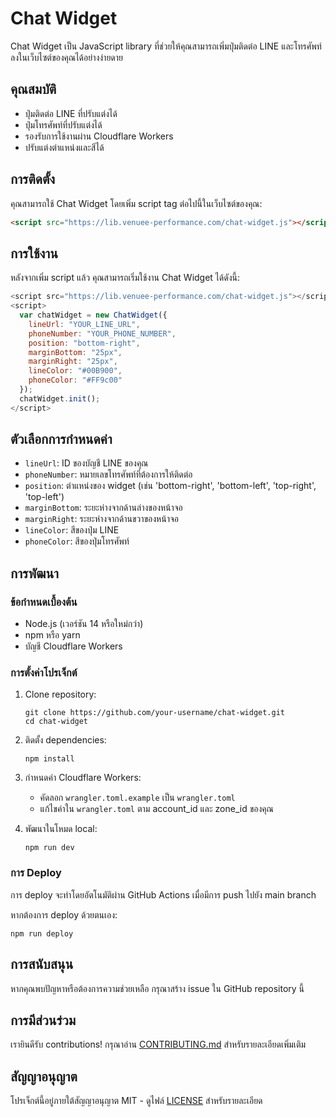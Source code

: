 # Chat Widget

Chat Widget เป็น JavaScript library ที่ช่วยให้คุณสามารถเพิ่มปุ่มติดต่อ LINE และโทรศัพท์ลงในเว็บไซต์ของคุณได้อย่างง่ายดาย

## คุณสมบัติ

- ปุ่มติดต่อ LINE ที่ปรับแต่งได้
- ปุ่มโทรศัพท์ที่ปรับแต่งได้
- รองรับการใช้งานผ่าน Cloudflare Workers
- ปรับแต่งตำแหน่งและสีได้

## การติดตั้ง

คุณสามารถใช้ Chat Widget โดยเพิ่ม script tag ต่อไปนี้ในเว็บไซต์ของคุณ:

```html
<script src="https://lib.venuee-performance.com/chat-widget.js"></script>
```

## การใช้งาน

หลังจากเพิ่ม script แล้ว คุณสามารถเริ่มใช้งาน Chat Widget ได้ดังนี้:

```javascript
<script src="https://lib.venuee-performance.com/chat-widget.js"></script>
<script>
  var chatWidget = new ChatWidget({
    lineUrl: "YOUR_LINE_URL",
    phoneNumber: "YOUR_PHONE_NUMBER",
    position: "bottom-right",
    marginBottom: "25px",
    marginRight: "25px",
    lineColor: "#00B900",
    phoneColor: "#FF9c00"
  });
  chatWidget.init();
</script>
```

## ตัวเลือกการกำหนดค่า

- `lineUrl`: ID ของบัญชี LINE ของคุณ
- `phoneNumber`: หมายเลขโทรศัพท์ที่ต้องการให้ติดต่อ
- `position`: ตำแหน่งของ widget (เช่น 'bottom-right', 'bottom-left', 'top-right', 'top-left')
- `marginBottom`: ระยะห่างจากด้านล่างของหน้าจอ
- `marginRight`: ระยะห่างจากด้านขวาของหน้าจอ
- `lineColor`: สีของปุ่ม LINE
- `phoneColor`: สีของปุ่มโทรศัพท์

## การพัฒนา

### ข้อกำหนดเบื้องต้น

- Node.js (เวอร์ชัน 14 หรือใหม่กว่า)
- npm หรือ yarn
- บัญชี Cloudflare Workers

### การตั้งค่าโปรเจ็กต์

1. Clone repository:
   ```
   git clone https://github.com/your-username/chat-widget.git
   cd chat-widget
   ```

2. ติดตั้ง dependencies:
   ```
   npm install
   ```

3. กำหนดค่า Cloudflare Workers:
   - คัดลอก `wrangler.toml.example` เป็น `wrangler.toml`
   - แก้ไขค่าใน `wrangler.toml` ตาม account_id และ zone_id ของคุณ

4. พัฒนาในโหมด local:
   ```
   npm run dev
   ```

### การ Deploy

การ deploy จะทำโดยอัตโนมัติผ่าน GitHub Actions เมื่อมีการ push ไปยัง main branch

หากต้องการ deploy ด้วยตนเอง:
```
npm run deploy
```

## การสนับสนุน

หากคุณพบปัญหาหรือต้องการความช่วยเหลือ กรุณาสร้าง issue ใน GitHub repository นี้

## การมีส่วนร่วม

เรายินดีรับ contributions! กรุณาอ่าน [CONTRIBUTING.md](CONTRIBUTING.md) สำหรับรายละเอียดเพิ่มเติม

## สัญญาอนุญาต

โปรเจ็กต์นี้อยู่ภายใต้สัญญาอนุญาต MIT - ดูไฟล์ [LICENSE](LICENSE) สำหรับรายละเอียด